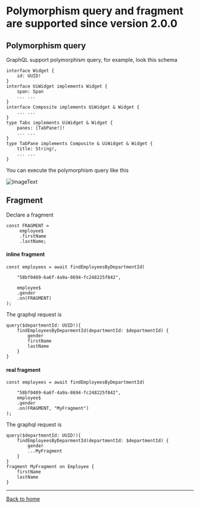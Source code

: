 # Polymorphism query and fragment are supported since version 2.0.0

## Polymorphism query

GraphQL support polymorphism query, for example, look this schema
```
interface Widget {
    id: UUID!
}
interface UiWidget implements Widget {
    span: Span
    ... ...
}
interface Composite implements UiWidget & Widget {
    ... ...
}
type Tabs implements UiWidget & Widget {
    panes: [TabPane!]!
    ... ...
}
type TabPane implements Composite & UiWidget & Widget {
    title: String!,
    ... ...
}

``` 

You can execute the polymorphism query like this

![ImageText](https://github.com/babyfish-ct/graphql-ts-client/blob/master/polymorphism-query.gif)

## Fragment

Declare a fragment
```
const FRAGMENT = 
     employee$
     .firstName
     .lastName;
```

#### inline fragment

```
const employees = await findEmployeesByDepartmentId(

    "58bf0489-6a6f-4a9a-8694-fc248225f842",

    employee$
    .gender
    .on(FRAGMENT)
);
```
The graphql request is 
```
query($departmentId: UUID!){
    findEmployeesByDeparmentId(departmentId: $departmentId) {
        gender
        firstName
        lastName
    }
}
```

#### real fragment

```
const employees = await findEmployeesByDepartmentId(

    "58bf0489-6a6f-4a9a-8694-fc248225f842",
    employee$
    .gender
    .on(FRAGMENT, "MyFragment")
);
```
The graphql request is 
```
query($departmentId: UUID!){
    findEmployeesByDeparmentId(departmentId: $departmentId) {
        gender
        ...MyFragment
    }
}
fragment MyFragment on Employee {
    firstName
    lastName
}
```

____________________

[Back to home](https://github.com/babyfish-ct/graphql-ts-client)